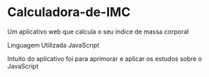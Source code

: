 # Calculadora-de-IMC
Um aplicativo web que calcula o seu indice de massa corporal

Linguagem Utilizada
JavaScript

Intuito do aplicativo foi para aprimorar e aplicar os estudos sobre o JavaScript
